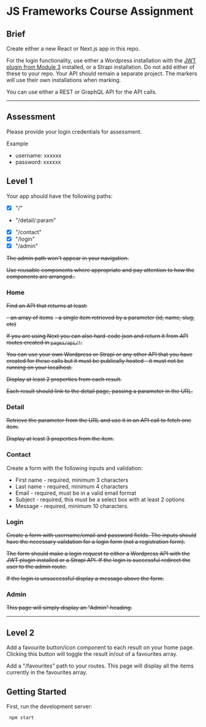 
# JS Frameworks Course Assignment

## Brief

Create either a new React or Next.js app in this repo.

For the login functionality, use either a Wordpress installation with the <a href="https://wordpress.org/plugins/jwt-authentication-for-wp-rest-api/" target="_blank">JWT plugin from Module 3</a> installed, or a Strapi installation. Do not add either of these to your repo. Your API should remain a separate project. The markers will use their own installations when marking.

You can use either a REST or GraphQL API for the API calls.

---

## Assessment

Please provide your login credentials for assessment.

Example
- username: xxxxxx
- password: xxxxxx

## Level 1

Your app should have the following paths:
- [x] "/"
-   "/detail/:param"
- [x] "/contact"
- [x] "/login"
- [x] "/admin"

~~The admin path won't appear in your navigation.~~

~~Use reusable components where appropriate and pay attention to how the components are arranged..~~

### Home

~~Find an API that returns at least:~~

~~-   an array of items~~
~~-   a single item retrieved by a parameter (id, name, slug, etc)~~

~~If you are using Next you can also hard-code json and return it from API routes created in `pages/api/*`.~~

~~You can use your own Wordpress or Strapi or any other API that you have created for these calls but it must be publically hosted - it must not be running on your localhost.~~

~~Display at least 2 properties from each result.~~

~~Each result should link to the detail page, passing a parameter in the URL.~~

### Detail

~~Retrieve the parameter from the URL and use it in an API call to fetch one item.~~

~~Display at least 3 properties from the item.~~

### Contact

Create a form with the following inputs and validation:

-   First name - required, minimum 3 characters
-   Last name - required, minimum 4 characters
-   Email - required, must be in a valid email format
-   Subject - required, this must be a select box with at least 2 options
-   Message - required, minimum 10 characters.

### Login

~~Create a form with username/email and password fields. The inputs should have the necessary validation for a login form (not a registration form).~~

~~The form should make a login request to either a Wordpress API with the JWT plugin installed or a Strapi API. If the login is successful redirect the user to the admin route.~~

~~If the login is unsuccessful display a message above the form.~~

### Admin

~~This page will simply display an "Admin" heading.~~

---

## Level 2

Add a favourite button/icon component to each result on your home page. Clicking this button will toggle the result in/out of a favourites array.

Add a "/favourites" path to your routes. This page will display all the items currently in the favourites array.



## Getting Started

First, run the development server:

```bash
 npm start

```

